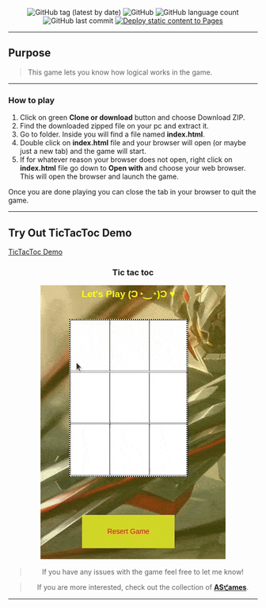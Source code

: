 <div align="center">

![GitHub tag (latest by date)](https://img.shields.io/github/v/tag/DSDmark/TicTacToe)
![GitHub](https://img.shields.io/github/license/DSDmark/TicTacToe)
![GitHub language count](https://img.shields.io/github/languages/count/DSDmark/TicTacToe)
![GitHub last commit](https://img.shields.io/github/last-commit/DSDmark/TicTacToe)
[![Deploy static content to Pages](https://github.com/DSDmark/TicTacToe/actions/workflows/static.yml/badge.svg)](https://github.com/DSDmark/TicTacToe/actions/workflows/static.yml)


<div>

---

<div align="center">

<div align="left">

## Purpose

> This game lets you know how logical works in the game.

---

### How to play

1. Click on green **Clone or download** button and choose Download ZIP.
2. Find the downloaded zipped file on your pc and extract it.
3. Go to folder. Inside you will find a file named **index.html**.
4. Double click on **index.html** file and your browser will open (or maybe just a new tab) and the game will start.
5. If for whatever reason your browser does not open, right click on **index.html** file go down to **Open with**
   and choose your web browser. This will open the browser and launch the game.

Once you are done playing you can close the tab in your browser to quit the game.

---

## Try Out TicTacToc Demo

<a href="https://dsdmark.github.io/TicTacToe/" alt="TicTacToc Demo">TicTacToc Demo</a>

</div>

### Tic tac toc

![Tic tac toc preview](../assets/images/javascript-preview.gif "AS੯ames Collection")

</div>

> If you have any issues with the game feel free to let me know!

> If you are more interested, check out the collection of [ **AS੯ames**](https://github.com/DSDmark/ASGames "AS੯ames Collection").

---
